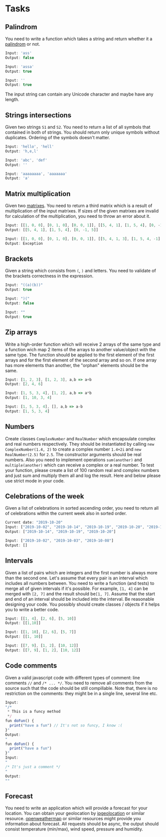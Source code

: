 # Tasks

## Palindrom
You need to write a function which takes a string and return whether it a [palindrom](https://en.wikipedia.org/wiki/Palindrome) or not.

```javascript
Input: 'ass'
Output: false

Input: 'assa'
Output: true

Input: ''
Output: true
```

The input string can contain any Unicode character and maybe have any length.

## Strings intersections
Given two strings `S1` and `S2`. You need to return a list of all symbols that contained in both of strings. You should return only unique symbols without duplicates. Ordering of the symbols doesn't matter.


```javascript
Input: 'hello', 'hell' 
Output: 'h,e,l'

Input: 'abc', 'def'
Output: ''

Input: 'aaaaaaaa', 'aaaaaaa'
Output: 'a'
```
## Matrix multiplication
Given two [matrixes](https://en.wikipedia.org/wiki/Matrix_(mathematics)). You need to return a third matrix which is a result of multiplication of the input matrixes. If sizes of the given matrixes are invalid for calculation of the multiplication, you need to throw an error about it.

```javascript
Input: [[1, 0, 0], [0, 1, 0], [0, 0, 1]], [[5, 4, 1], [1, 5, 4], [0, -1, 5]]
Output: [[5, 4, 1], [1, 5, 4], [0, -1, 5]]

Input: [[1, 0, 0], [0, 1, 0], [0, 0, 1]], [[5, 4, 1, 3], [1, 5, 4, -1], [0, -1, 5, 6], [1, 1, 1, 1]]
Output: Exception
```
## Brackets
Given a string which consists from `(`, `)` and letters. You need to validate of the brackets correctness in the expression.
```javascript
Input: "((a)(b))"
Output: true

Input: ")("
Output: false

Input: ""
Output: true
```
## Zip arrays
Write a high-order function which will receive 2 arrays of the same type and a function wich map 2 items of the arrays to another value/object with the same type. The function should be applied to the first element of the first arrays and for the first element of the second array and so on. If one array has more elements than another, the "orphan" elements should be the same. 
```javascript
Input: [1, 2, 3], [1, 2, 3], a,b => a+b
Output: [2, 4, 6]

Input: [1, 5, 3, 4], [1, 2], a,b => a*b
Output: [1, 10, 3, 4]

Input: [1, 5, 3, 4], [], a,b => a-b
Output: [1, 5, 3, 4]
```
## Numbers
Create classes `ComplexNumber` and `RealNumber` which encapsulate complex and real numbers respectively. They should be instantiated by calling `new ComplexNumber(1.4, 2)` to create a complex number `1.4+2i` and `new RealNumber(2.5)` for `2.5`. The constructor arguments should be real numbers. Also you need to implement operations `sum(another)` and `multiple(another)` which can receive a complex or a real number. To test your function, please create a list of 100 random real and complex numbers and just sum and multiply them all and log the result.
Here and below please use strict mode in your code.
## Celebrations of the week
Given a list of celebrations in sorted ascending order, you need to return all of celebrations within the current week also in sorted order.
```javascript
Current date: "2019-10-20"
Input: ["2019-10-02", "2019-10-14", "2019-10-19", "2019-10-20", "2019-10-25"]
Output: ["2019-10-14", "2019-10-19", "2019-10-20"]

Input: ["2019-10-02", "2019-10-03", "2019-10-08"]
Output: []
```
## Intervals
Given a list of pairs which are integers and the first number is always more than the second one. Let's assume that every pair is an interval which includes all numbers between. You need to write a function (and tests) to merge all of given intervals if it's possible. For example, `[1, 4]` can be merged with `[2, 7]` and the result should be`[1, 7]`. Assume that the start and end of an interval should be included into the interval.
Be reasonable designing your code. You possibly should create classes / objects if it helps you to write a better code.
```javascript
Input: [[1, 4], [2, 6], [5, 10]]
Output: [[1,10]]

Input: [[1, 10], [2, 6], [5, 7]]
Output: [[1, 10]]

Input: [[7, 9], [1, 2], [10, 12]]
Output: [[7, 9], [1, 2], [10, 12]]

```
## Code comments
Given a valid javascript code with different types of comment: line comments `//` and `/* ... */`. You need to remove all comments from the source such that the code should be still compillable. Note that, there is no restriction on the comments:
they might be in a single line, several line etc.
```javascript
Input: 
"/* 
 * This is a funcy method 
 */
fun doFun() {
  print("have a fun") // It's not so funcy, I know :(
}"
Output:
"
fun doFun() {
  print("have a fun")
}"
Input: 
"
/* It's just a comment */
"
Output:
""
```
## Forecast
You need to write an application which will provide a forecast for your location. You can obtain your geolocation by [ipgeolocation](`https://ipgeolocation.io/`) or similar resource. [openweathermap](`https://openweathermap.org/api`) or similar resources might provide you information about forecast. All requests should be async, the output should consist temperature (min/max), wind speed, pressure and humidity.
